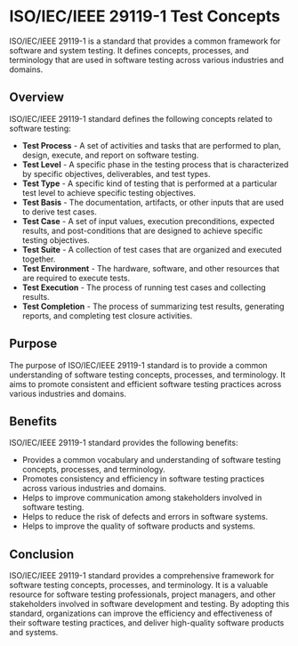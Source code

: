 # ISO/IEC/IEEE 29119-1 Test Concepts

ISO/IEC/IEEE 29119-1 is a standard that provides a common framework for software and system testing. It defines concepts, processes, and terminology that are used in software testing across various industries and domains.

## Overview

ISO/IEC/IEEE 29119-1 standard defines the following concepts related to software testing:

- **Test Process** - A set of activities and tasks that are performed to plan, design, execute, and report on software testing.
- **Test Level** - A specific phase in the testing process that is characterized by specific objectives, deliverables, and test types.
- **Test Type** - A specific kind of testing that is performed at a particular test level to achieve specific testing objectives.
- **Test Basis** - The documentation, artifacts, or other inputs that are used to derive test cases.
- **Test Case** - A set of input values, execution preconditions, expected results, and post-conditions that are designed to achieve specific testing objectives.
- **Test Suite** - A collection of test cases that are organized and executed together.
- **Test Environment** - The hardware, software, and other resources that are required to execute tests.
- **Test Execution** - The process of running test cases and collecting results.
- **Test Completion** - The process of summarizing test results, generating reports, and completing test closure activities.

## Purpose

The purpose of ISO/IEC/IEEE 29119-1 standard is to provide a common understanding of software testing concepts, processes, and terminology. It aims to promote consistent and efficient software testing practices across various industries and domains.

## Benefits

ISO/IEC/IEEE 29119-1 standard provides the following benefits:

- Provides a common vocabulary and understanding of software testing concepts, processes, and terminology.
- Promotes consistency and efficiency in software testing practices across various industries and domains.
- Helps to improve communication among stakeholders involved in software testing.
- Helps to reduce the risk of defects and errors in software systems.
- Helps to improve the quality of software products and systems.

## Conclusion

ISO/IEC/IEEE 29119-1 standard provides a comprehensive framework for software testing concepts, processes, and terminology. It is a valuable resource for software testing professionals, project managers, and other stakeholders involved in software development and testing. By adopting this standard, organizations can improve the efficiency and effectiveness of their software testing practices, and deliver high-quality software products and systems.

